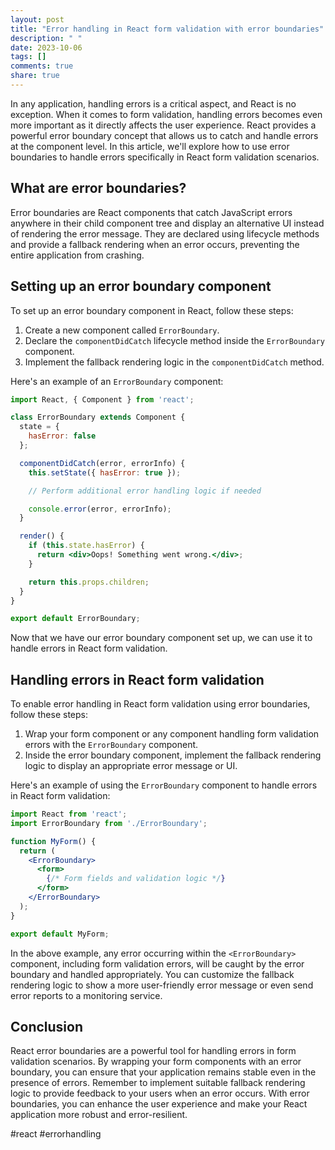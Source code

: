 ```yaml
---
layout: post
title: "Error handling in React form validation with error boundaries"
description: " "
date: 2023-10-06
tags: []
comments: true
share: true
---
```


In any application, handling errors is a critical aspect, and React is no exception. When it comes to form validation, handling errors becomes even more important as it directly affects the user experience. React provides a powerful error boundary concept that allows us to catch and handle errors at the component level. In this article, we'll explore how to use error boundaries to handle errors specifically in React form validation scenarios.

## What are error boundaries?

Error boundaries are React components that catch JavaScript errors anywhere in their child component tree and display an alternative UI instead of rendering the error message. They are declared using lifecycle methods and provide a fallback rendering when an error occurs, preventing the entire application from crashing.

## Setting up an error boundary component

To set up an error boundary component in React, follow these steps:

1. Create a new component called `ErrorBoundary`.
2. Declare the `componentDidCatch` lifecycle method inside the `ErrorBoundary` component.
3. Implement the fallback rendering logic in the `componentDidCatch` method.

Here's an example of an `ErrorBoundary` component:

```jsx
import React, { Component } from 'react';

class ErrorBoundary extends Component {
  state = {
    hasError: false
  };

  componentDidCatch(error, errorInfo) {
    this.setState({ hasError: true });

    // Perform additional error handling logic if needed

    console.error(error, errorInfo);
  }

  render() {
    if (this.state.hasError) {
      return <div>Oops! Something went wrong.</div>;
    }

    return this.props.children;
  }
}

export default ErrorBoundary;
```

Now that we have our error boundary component set up, we can use it to handle errors in React form validation.

## Handling errors in React form validation

To enable error handling in React form validation using error boundaries, follow these steps:

1. Wrap your form component or any component handling form validation errors with the `ErrorBoundary` component.
2. Inside the error boundary component, implement the fallback rendering logic to display an appropriate error message or UI.

Here's an example of using the `ErrorBoundary` component to handle errors in React form validation:

```jsx
import React from 'react';
import ErrorBoundary from './ErrorBoundary';

function MyForm() {
  return (
    <ErrorBoundary>
      <form>
        {/* Form fields and validation logic */}
      </form>
    </ErrorBoundary>
  );
}

export default MyForm;
```

In the above example, any error occurring within the `<ErrorBoundary>` component, including form validation errors, will be caught by the error boundary and handled appropriately. You can customize the fallback rendering logic to show a more user-friendly error message or even send error reports to a monitoring service.

## Conclusion

React error boundaries are a powerful tool for handling errors in form validation scenarios. By wrapping your form components with an error boundary, you can ensure that your application remains stable even in the presence of errors. Remember to implement suitable fallback rendering logic to provide feedback to your users when an error occurs. With error boundaries, you can enhance the user experience and make your React application more robust and error-resilient.

#react #errorhandling